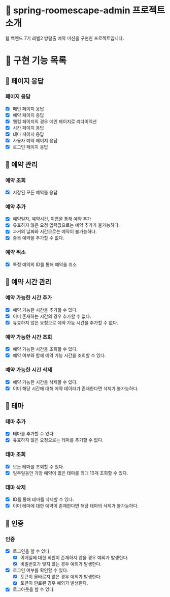 # :sparkling_heart: spring-roomescape-admin 프로젝트 소개

웹 백엔드 7기 레벨2 방탈출 예약 미션을 구현한 프로젝트입니다.

# :dart: 구현 기능 목록

## :rocket: 페이지 응답

### 페이지 응답

- [x] 메인 페이지 응답
- [x] 예약 페이지 응답
- [x] 웹컴 페이지의 경우 메인 페이지로 리다이렉션
- [x] 시간 페이지 응답
- [x] 테마 페이지 응답
- [x] 사용자 예약 페이지 응답
- [x] 로그인 페이지 응답

## :rocket: 예약 관리

### 예약 조회

- [x] 저장된 모든 예약를 응답

### 예약 추가

- [x] 예약일자, 예약시간, 이름을 통해 예약 추가
- [x] 유효하지 않은 요청 입력값으로는 예약 추가가 불가능하다.
- [x] 과거의 날짜와 시간으로는 예약이 불가능하다.
- [x] 중복 예약을 추가할 수 없다.

### 예약 취소

- [x] 특정 예약의 ID를 통해 예약을 취소

## :rocket: 예약 시간 관리

### 예약 가능한 시간 추가

- [x] 예약 가능한 시간을 추가할 수 있다.
- [x] 이미 존재하는 시간의 경우 추가할 수 없다.
- [x] 유효하지 않은 요청으로 예약 가능 시간을 추가할 수 없다.

### 예약 가능한 시간 조회

- [x] 예약 가능한 시간을 조회할 수 있다.
- [x] 예약 여부와 함께 예약 가능 시간을 조회할 수 있다.

### 예약 가능한 시간 삭제

- [x] 예약 가능한 시간을 삭제할 수 있다.
- [x] 이미 해당 시간에 대해 예약 데이터가 존재한다면 삭제가 불가능하다.

## :rocket: 테마

### 테마 추가

- [x] 테마를 추가할 수 있다.
- [x] 유효하지 않은 요청으로는 테마를 추가할 수 없다.

### 테마 조회

- [x] 모든 테마를 조회할 수 있다.
- [x] 일주일동안 가장 예약이 많은 테마를 최대 10개 조회할 수 있다.

### 테마 삭제

- [x] ID를 통해 테마를 삭제할 수 있다.
- [x] 이미 테마에 대한 예약이 존재한다면 해당 테마의 삭제가 불가능하다.

## :rocket: 인증

### 인증

- [x] 로그인을 할 수 있다.
    - [x] 이메일에 대한 회원이 존재하지 않을 경우 예외가 발생한다.
    - [x] 비밀번호가 맞지 않는 경우 예외가 발생한다.
- [x] 로그인 여부를 확인할 수 있다.
    - [x] 토큰이 올바르지 않은 경우 예외가 발생한다.
    - [x] 토큰이 만료된 경우 예외가 발생한다.
- [x] 로그아웃을 할 수 있다.
